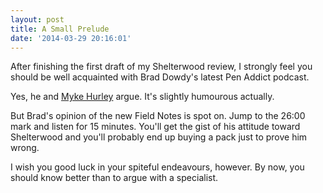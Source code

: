 ```yaml
---
layout: post
title: A Small Prelude
date: '2014-03-29 20:16:01'
---
```


<p>After finishing the first draft of my Shelterwood review, I strongly feel you should be well acquainted with Brad Dowdy's latest Pen Addict podcast. </p>

<p>Yes, he and <a href="http://mykehurley.net">Myke Hurley</a> argue. It's slightly humourous actually.</p>

<p>But Brad's opinion of the new Field Notes is spot on. Jump to the 26:00 mark and listen for 15 minutes. You'll get the gist of his attitude toward Shelterwood and you'll probably end up buying a pack just to prove him wrong.</p>

<p>I wish you good luck in your spiteful endeavours, however. By now, you should know better than to argue with a specialist.</p>